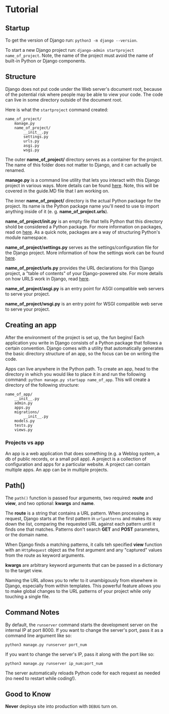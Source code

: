 # Tutorial

## Startup

To get the version of Django run: `python3 -m django --version`.

To start a new Django project run: `django-admin startproject name_of_project`. Note, the name of the project must avoid the name of
built-in Python or Django components.

## Structure

Django does not put code under the Web server's document root, because of the potential risk where people may be able to view your code. 
The code can live in some directory outside of the document root.

Here is what the `startproject` command created:

```
name_of_project/
    manage.py
    name_of_project/
        __init__.py
        settings.py
        urls.py
        asgi.py
        wsgi.py
```

The outer **name_of_project/** directory serves as a container for the project. The name of this folder does not matter to Django, and it
can actually be renamed.

**manage.py** is a command line utility that lets you interact with this Django project in various ways. More details can be found
[here](https://docs.djangoproject.com/en/3.1/ref/django-admin/). Note, this will be covered in the guide.MD file that I am working on.

The inner **name_of_project/** directory is the actual Python package for the project. Its name is the Python package name you'll need to
use to import anything inside of it (e. g. **name_of_project.urls**).

**name_of_project/__init__.py** is an empty file that tells Python that this directory shold be considered a Python package. For more 
information on packages, read on [here](https://docs.python.org/3/tutorial/modules.html#tut-packages). As a quick note, packages are a 
way of structuring Python's module namespace.

**name_of_project/settings.py** serves as the settings/configuration file for the Django project. More information of how the settings 
work can be found [here](https://docs.djangoproject.com/en/3.1/topics/settings/).

**name_of_project/urls.py** provides the URL declarations for this Django project, a "table of contents" of your Django-powered site.
For more details on how URLS work in Django, read [here](https://docs.djangoproject.com/en/3.1/topics/http/urls/).

**name_of_project/asgi.py** is an entry point for ASGI compatible web servers to serve your project.

**name_of_project/wsgi.py** is an entry point for WSGI compatible web serve to serve your project.

## Creating an app

After the environment of the project is set up, the fun begins! Each application you write in Django consists of a Python package that
follows a certain convention. Django comes with a utility that automatically generates the basic directory structure of an app, so the
focus can be on writing the code.

Apps can live anywhere in the Python path. To create an app, head to the directory in which you would like to place it in and
run the following command: `python manage.py startapp name_of_app`. This will create a directory of the following structure:

```
name_of_app/
    __init__.py
    admin.py
    apps.py
    migrations/
        __init__.py
    models.py
    tests.py
    views.py
```

### Projects vs app

An app is a web application that does something (e.g. a Weblog system, a db of public records, or a small poll app). A project is a 
collection of configuration and apps for a particular website. A project can contain multiple apps. An app can be in multiple projects.

## Path()

The `path()` function is passed four arguments, two required: **route** and **view**, and two optional: **kwargs** and **name**. 

The **route** is a string that contains a URL pattern. When processing a request, Django starts at the first pattern in `urlpatterns` 
and makes its way down the list, comparing the requested URL against each pattern until it finds one that matches. Patterns don't 
search **GET** and **POST** parameters, or the domain name. 

When Django finds a matching patterns, it calls teh specified **view** function with an `HttpRequest` object as the first argument and 
any "captured" values from the route as keyword arguments.

**kwargs** are arbitrary keyword arguments that can be passed in a dictionary to the target view.

Naming the URL allows you to refer to it unambigously from elsewhere in Django, especially from within templates. This powerful feature
allows you to make global changes to the URL patterns of your project while only touching a single file.

## Command Notes

By default, the `runserver` command starts the development server on the internal IP at port 8000. If you want to change the server's
port, pass it as a command line argument like so: 

`python3 manage.py runserver port_num`

If you want to change the server's IP, pass it along with the port like so:

`python3 manage.py runserver ip_num:port_num`

The server automatically reloads Python code for each request as needed (no need to restart while coding!).

## Good to Know

**Never** deploya site into production with `DEBUG` turn on.
